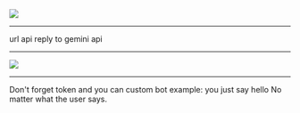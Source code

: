 <img src="https://i.imgur.com/l0j8ui0.png">
<hr><P>url api reply to gemini api</P>


<hr>
<img src="https://i.imgur.com/csP0O1v.png">
<hr> Don't forget token and you can custom bot example: you just say hello No matter what the user says.
